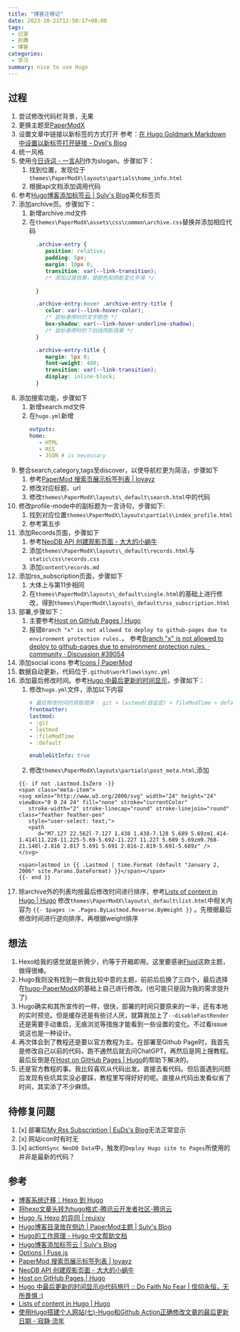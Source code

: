 ```yaml
---
title: "博客迁移记"
date: 2023-10-21T12:50:17+08:00
tags:
 - 记录
 - 折腾
 - 博客
categories:
 - 学习
summary: nice to use Hugo
---
```


## 过程
1. 尝试修改代码栏背景，无果
2. 更换主题至[PaperModX](https://reorx.github.io/hugo-PaperModX/)
3. 设置文章中链接以新标签的方式打开
   参考：[在 Hugo Goldmark Markdown 中设置以新标签打开链接 - Dvel's Blog](https://dvel.me/posts/hugo-goldmark-markdown-new-tab/)
4. 统一风格
5. 使用[今日诗词 - 一言API](https://www.jinrishici.com/)作为slogan。步骤如下：
   1. 找到位置，发现位于`themes\PaperModX\layouts\partials\home_info.html`
   2. 根据api文档添加调用代码
6. 参考[Hugo博客添加标签云 | Sulv's Blog](https://www.sulvblog.cn/posts/blog/hugo_tag_cloud/)美化标签页
7. 添加archive页。步骤如下：
   1. 新增archive.md文件
   2. 在`themes\PaperModX\assets\css\common\archive.css`替换并添加相应代码
       ```css
         .archive-entry {
            position: relative;
            padding: 5px;
            margin: 10px 0;
            transition: var(--link-transition);
            /* 添加过渡效果，使颜色和阴影变化平滑 */
            
         }

         .archive-entry:hover .archive-entry-title {
            color: var(--link-hover-color);
            /* 鼠标悬停时的文字颜色 */
            box-shadow: var(--link-hover-underline-shadow);
            /* 鼠标悬停时的下划线阴影效果 */
         }

         .archive-entry-title {
            margin: 5px 0;
            font-weight: 400;
            transition: var(--link-transition);
            display: inline-block;
         }
       ```
8. 添加搜索功能，步骤如下
   1. 新增search.md文件
   2. 在`hugo.yml`新增
      ```yml
      outputs:
      home:
         - HTML
         - RSS
         - JSON # is necessary
      ```
9. 整合search,category,tags至discover，以使导航栏更为简洁，步骤如下
    1. 参考[PaperMod 搜索页展示标签列表 | loyayz](https://loyayz.com/website/220609-hugo-papermodx-tags-in-search-page/)
    2. 修改对应标题、url 
    3. 修改`themes\PaperModX\layouts\_default\search.html`中的代码
10. 修改profile-mode中的副标题为一言诗句，步骤如下:
    1. 找到对应位置`themes\PaperModX\layouts\partials\index_profile.html`
    2. 参考第五步
11. 添加Records页面，步骤如下
    1. 参考[NeoDB API 创建观影页面 - 大大的小蜗牛](https://eallion.com/neodb/#back-to-top)
    2. 添加`themes\PaperModX\layouts\_default\records.html`与`static\css\records.css`
    3. 添加`content\records.md`
12. 添加rss_subscription页面，步骤如下
    1. 大体上与第11步相同
    2. 在`themes\PaperModX\layouts\_default\single.html`的基础上进行修改，得到`themes\PaperModX\layouts\_default\rss_subscription.html`
13. 部署,步骤如下：
    1. 主要参考[Host on GitHub Pages | Hugo](https://gohugo.io/hosting-and-deployment/hosting-on-github/)
    2. 报错`Branch "x" is not allowed to deploy to github-pages due to environment protection rules.`。
       参考[Branch "x" is not allowed to deploy to github-pages due to environment protection rules. · community · Discussion #39054](https://github.com/orgs/community/discussions/39054)
14. 添加social icons
    参考[Icons | PaperMod](https://adityatelange.github.io/hugo-PaperMod/posts/papermod/papermod-icons/)
15. 数据自动更新，代码位于`.github\workflows\sync.yml`
16. 添加最后修改时间。参考[Hugo 中最后更新的时间显示](https://tourcoder.com/lastmod-in-hugo/)，步骤如下：
    1. 修改`hugo.yml`文件，添加以下内容
         ```yml
         # 最后修改时间的获取顺序： git > lastmod(自设定) > fileModTime > default
         frontmatter:
         lastmod:
         - :git
         - lastmod
         - :fileModTime
         - :default

         enableGitInfo: true
         ```
    2. 修改`themes\PaperModX\layouts\partials\post_meta.html`,添加
      ```
      {{- if not .Lastmod.IsZero -}}
      <span class="meta-item">
      <svg xmlns="http://www.w3.org/2000/svg" width="24" height="24" viewBox="0 0 24 24" fill="none" stroke="currentColor"
         stroke-width="2" stroke-linecap="round" stroke-linejoin="round" class="feather feather-pen"
         style="user-select: text;">
         <path
            d="M7.127 22.562l-7.127 1.438 1.438-7.128 5.689 5.69zm1.414-1.414l11.228-11.225-5.69-5.692-11.227 11.227 5.689 5.69zm9.768-21.148l-2.816 2.817 5.691 5.691 2.816-2.819-5.691-5.689z" />
      </svg>

      <span>lastmod in {{ .Lastmod | time.Format (default "January 2, 2006" site.Params.DateFormat) }}</span></span>
      {{- end }}
      ```
17. 除archive外的列表均按最后修改时间进行排序，参考[Lists of content in Hugo | Hugo](https://gohugo.io/templates/lists/#order-content)
    修改`themes\PaperModX\layouts\_default\list.html`中相关内容为
    `{{- $pages := .Pages.ByLastmod.Reverse.ByWeight }}` 。先根据最后修改时间进行逆向排序，再根据weight排序

## 想法
1. Hexo给我的感觉就是折腾少，约等于开箱即用。这里要感谢[Fluid](https://hexo.fluid-dev.com/)这款主题，做得很棒。
2. Hugo我则没有找到一款我比较中意的主题，前前后后换了三四个，最后选择在[hugo-PaperModX](https://github.com/reorx/hugo-PaperModX/)的基础上自己进行修改。(也可能只是因为我的需求提升了)
3. Hugo确实和其所宣传的一样，很快，部署的时间只要原来的一半，还有本地的实时预览。但是缓存还是有些讨人厌，就算我加上了`--disableFastRender`还是需要手动重启，无痕浏览等措施才能看到一些设置的变化。不过看issue说这也是一种设计。
4. 再次体会到了教程还是要以官方教程为主。在部署至Github Page时，我首先是修改自己以前的代码，跑不通然后就去问ChatGPT，再然后是网上搜教程。最后反倒是在[Host on GitHub Pages | Hugo](https://gohugo.io/hosting-and-deployment/hosting-on-github/)的帮助下解决的。
5. 还是官方教程的事。我比较喜欢从代码出发。直接去看代码。但后面遇到问题后发现有些坑其实没必要踩，教程里写得好好的呢。直接从代码出发看似省了时间，其实添了不少麻烦。

## 待修复问题
1. [x] 部署后[My Rss Subscription | EuDs's Blog](https://ds63.eu.org/rss_subscription/)无法正常显示
2. [x] 网站icon时有时无
3. [x] action`Sync NeoDB Data`中，触发的`Deploy Hugo site to Pages`所使用的并非是最新的代码？

## 参考
- [博客系统迁移：Hexo 到 Hugo](https://liujiacai.net/blog/2020/12/05/hexo-to-hugo/#headline-3)
- [将hexo文章头转为hugo格式-腾讯云开发者社区-腾讯云](https://cloud.tencent.com/developer/article/1702561)
- [Hugo 与 Hexo 的异同 | reuixiy](https://io-oi.me/tech/hugo-vs-hexo/)
- [Hugo博客目录放在侧边 | PaperMod主题 | Sulv's Blog](https://www.sulvblog.cn/posts/blog/hugo_toc_side/)
- [Hugo的工作原理 - Hugo 中文帮助文档](https://hugo.aiaide.com/post/hugo%E7%9A%84%E5%B7%A5%E4%BD%9C%E5%8E%9F%E7%90%86/)
- [Hugo博客添加标签云 | Sulv's Blog](https://www.sulvblog.cn/posts/blog/hugo_tag_cloud/)
- [Options | Fuse.js](https://www.fusejs.io/api/options.html#keys)
- [PaperMod 搜索页展示标签列表 | loyayz](https://loyayz.com/website/220609-hugo-papermodx-tags-in-search-page/)
- [NeoDB API 创建观影页面 - 大大的小蜗牛](https://eallion.com/neodb/#back-to-top)
- [Host on GitHub Pages | Hugo](https://gohugo.io/hosting-and-deployment/hosting-on-github/)
- [Hugo 中最后更新的时间显示@代码旅行 :: Do Faith No Fear | 信仰永恒，无所畏惧 :)](https://tourcoder.com/lastmod-in-hugo/)
- [Lists of content in Hugo | Hugo](https://gohugo.io/templates/lists/#order-content)
- [使用Hugo搭建个人网站(七)-Hugo和Github Action正确修改文章的最后更新日期 - 寂静·流年](https://dnwzlx.com/posts/146871a6/)